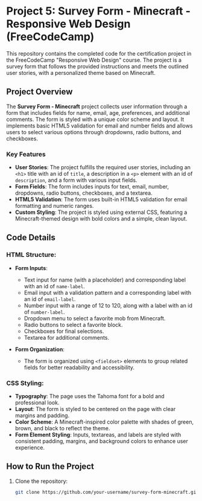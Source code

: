 # Project 5: Survey Form - Minecraft - Responsive Web Design (FreeCodeCamp)

This repository contains the completed code for the certification project in the FreeCodeCamp "Responsive Web Design" course. The project is a survey form that follows the provided instructions and meets the outlined user stories, with a personalized theme based on Minecraft.

## Project Overview

The **Survey Form - Minecraft** project collects user information through a form that includes fields for name, email, age, preferences, and additional comments. The form is styled with a unique color scheme and layout. It implements basic HTML5 validation for email and number fields and allows users to select various options through dropdowns, radio buttons, and checkboxes.

### Key Features

- **User Stories**: The project fulfills the required user stories, including an `<h1>` title with an id of `title`, a description in a `<p>` element with an id of `description`, and a form with various input fields.
- **Form Fields**: The form includes inputs for text, email, number, dropdowns, radio buttons, checkboxes, and a textarea.
- **HTML5 Validation**: The form uses built-in HTML5 validation for email formatting and numeric ranges.
- **Custom Styling**: The project is styled using external CSS, featuring a Minecraft-themed design with bold colors and a simple, clean layout.

## Code Details

### HTML Structure:

- **Form Inputs**:
  - Text input for name (with a placeholder) and corresponding label with an id of `name-label`.
  - Email input with a validation pattern and a corresponding label with an id of `email-label`.
  - Number input with a range of 12 to 120, along with a label with an id of `number-label`.
  - Dropdown menu to select a favorite mob from Minecraft.
  - Radio buttons to select a favorite block.
  - Checkboxes for final selections.
  - Textarea for additional comments.

- **Form Organization**:
  - The form is organized using `<fieldset>` elements to group related fields for better readability and accessibility.

### CSS Styling:

- **Typography**: The page uses the Tahoma font for a bold and professional look.
- **Layout**: The form is styled to be centered on the page with clear margins and padding.
- **Color Scheme**: A Minecraft-inspired color palette with shades of green, brown, and black to reflect the theme.
- **Form Element Styling**: Inputs, textareas, and labels are styled with consistent padding, margins, and background colors to enhance user experience.
  
## How to Run the Project

1. Clone the repository:
   ```bash
   git clone https://github.com/your-username/survey-form-minecraft.git
